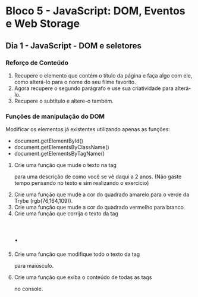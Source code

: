 # Bloco 5 - JavaScript: DOM, Eventos e Web Storage
## Dia 1 - JavaScript - DOM e seletores

### Reforço de Conteúdo
1. Recupere o elemento que contém o título da página e faça algo com ele, como alterá-lo para o nome do seu filme favorito.
2. Agora recupere o segundo parágrafo e use sua criatividade para alterá-lo.
3. Recupere o subtítulo e altere-o também.

### Funções de manipulação do DOM
Modificar os elementos já existentes utilizando apenas as funções:
- document.getElementById()
- document.getElementsByClassName()
- document.getElementsByTagName()

1. Crie uma função que mude o texto na tag <p> para uma descrição de como você se vê daqui a 2 anos. (Não gaste tempo pensando no texto e sim realizando o exercício)
2. Crie uma função que mude a cor do quadrado amarelo para o verde da Trybe (rgb(76,164,109)).
3. Crie uma função que mude a cor do quadrado vermelho para branco.
4. Crie uma função que corrija o texto da tag <h1>.
5. Crie uma função que modifique todo o texto da tag <p> para maiúsculo.
6. Crie uma função que exiba o conteúdo de todas as tags <p> no console.
